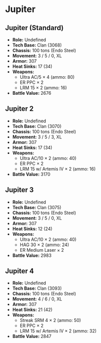# Jupiter
## Jupiter (Standard)
- **Role:** Undefined
- **Tech Base:** Clan (3068)
- **Chassis:** 100 tons (Endo Steel)
- **Movement:** 3 / 5 / 0, XL
- **Armor:** 307
- **Heat Sinks:** 17 (34)
- **Weapons:**
  - Ultra AC/5 × 4 (ammo: 80)
  - ER PPC × 2
  - LRM 15 × 2 (ammo: 16)
- **Battle Value:** 2676

## Jupiter 2
- **Role:** Undefined
- **Tech Base:** Clan (3070)
- **Chassis:** 100 tons (Endo Steel)
- **Movement:** 3 / 5 / 3, XL
- **Armor:** 307
- **Heat Sinks:** 17 (34)
- **Weapons:**
  - Ultra AC/10 × 2 (ammo: 40)
  - ER PPC × 2
  - LRM 15 w/ Artemis IV × 2 (ammo: 16)
- **Battle Value:** 3170

## Jupiter 3
- **Role:** Undefined
- **Tech Base:** Clan (3075)
- **Chassis:** 100 tons (Endo Steel)
- **Movement:** 3 / 5 / 0, XL
- **Armor:** 307
- **Heat Sinks:** 12 (24)
- **Weapons:**
  - Ultra AC/10 × 2 (ammo: 40)
  - HAG 30 × 2 (ammo: 24)
  - ER Medium Laser × 2
- **Battle Value:** 2983

## Jupiter 4
- **Role:** Undefined
- **Tech Base:** Clan (3093)
- **Chassis:** 100 tons (Endo Steel)
- **Movement:** 4 / 6 / 0, XL
- **Armor:** 307
- **Heat Sinks:** 21 (42)
- **Weapons:**
  - Streak SRM 4 × 2 (ammo: 50)
  - ER PPC × 2
  - LRM 15 w/ Artemis IV × 2 (ammo: 32)
- **Battle Value:** 2847

